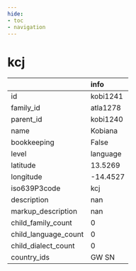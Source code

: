 ```yaml
---
hide:
- toc
- navigation
---
```

# kcj
|                      | info     |
|:---------------------|:---------|
| id                   | kobi1241 |
| family_id            | atla1278 |
| parent_id            | kobi1240 |
| name                 | Kobiana  |
| bookkeeping          | False    |
| level                | language |
| latitude             | 13.5269  |
| longitude            | -14.4527 |
| iso639P3code         | kcj      |
| description          | nan      |
| markup_description   | nan      |
| child_family_count   | 0        |
| child_language_count | 0        |
| child_dialect_count  | 0        |
| country_ids          | GW SN    |